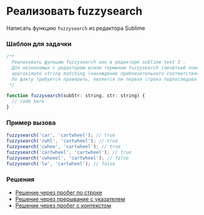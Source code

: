 # Реализовать fuzzysearch

Написать функцию `fuzzysearch` из редактора Sublime

### Шаблон для задачки

```js
/**
  Реализовать функцию fuzzysearch как в редакторе sublime text 3 .
  Для незнакомых с редактором и/или термином fuzzysearch (нечёткий поиск), можно упомянуть более формальное название —
  approximate string matching (нахождение приблизительного соответствия строк).
  По факту требуется проверить, является ли первая строка подпоследовательностью второй.
 */

function fuzzysearch(subStr: string, str: string) {
  // code here
}
```

### Пример вызова

```js
fuzzysearch('car', 'cartwheel'); // true
fuzzysearch('cwhl', 'cartwheel'); // true
fuzzysearch('cwhee', 'cartwheel'); // true
fuzzysearch('cartwheel', 'cartwheel'); // true
fuzzysearch('cwheeel', 'cartwheel'); // false
fuzzysearch('lw', 'cartwheel'); // false
```

### Решения

- [Решение через пробег по строке](fuzzysearch.first.ts)
- [Решение через прерывание с указателем](fuzzysearch.second.ts)
- [Решение через пробег с контекстом](fuzzysearch.second.ts)
